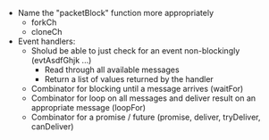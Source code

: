 * Name the "packetBlock" function more appropriately
  * forkCh
  * cloneCh
* Event handlers:
  * Sholud be able to just check for an event non-blockingly (evtAsdfGhjk ...)
    * Read through all available messages
    * Return a list of values returned by the handler
  * Combinator for blocking until a message arrives (waitFor)
  * Combinator for loop on all messages and deliver result on an appropriate message (loopFor)
  * Combinator for a promise / future (promise, deliver, tryDeliver, canDeliver)
